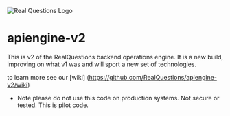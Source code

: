 ![Real Questions Logo](https://realquestions.net.au/profiles/realquestionsau/themes/realquestions/images/blacklogo.png)

# apiengine-v2
This is v2 of the RealQuestions backend operations engine. It is a new build, improving on what v1 was and will sport a new set of technologies.

to learn more see our [wiki] (https://github.com/RealQuestions/apiengine-v2/wiki)

* Note please do not use this code on production systems. Not secure or tested. This is pilot code.
